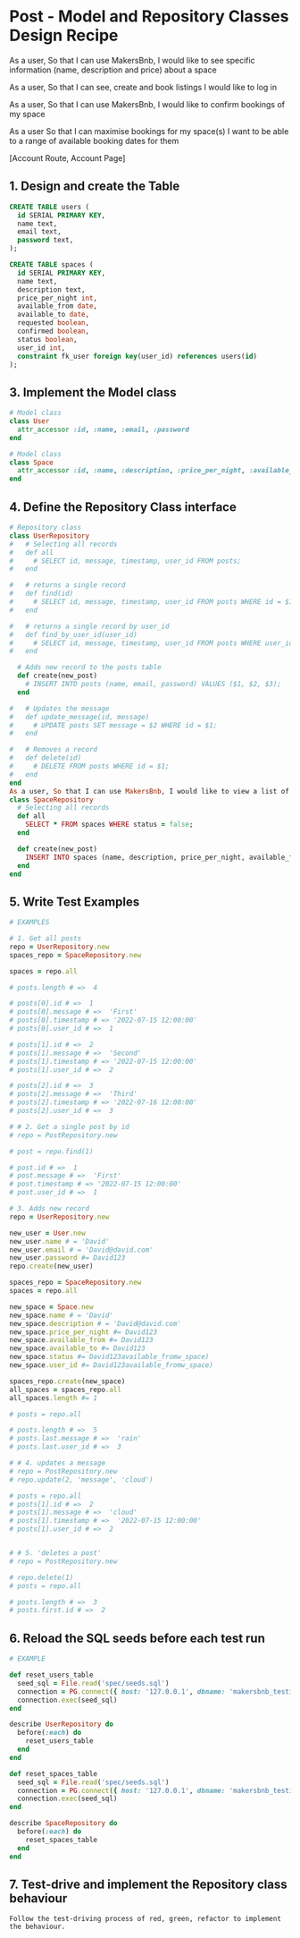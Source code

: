 # Post - Model and Repository Classes Design Recipe

<!-- As a user, So that I can use MakersBnb, I would like to create an account -->

<!-- As a user, So that I can use MakersBnb, I would like to view a list of spaces -->

As a user, So that I can use MakersBnb, I would like to see specific information (name, description and price) about a space

As a user, So that I can see, create and book listings I would like to log in

As a user, So that I can use MakersBnb, I would like to confirm bookings of my space

As a user So that I can maximise bookings for my space(s) I want to be able to a range of available booking dates for them

[Account Route, Account Page]

## 1. Design and create the Table
```sql
CREATE TABLE users (
  id SERIAL PRIMARY KEY,
  name text,
  email text,
  password text,
);
```

```sql
CREATE TABLE spaces (
  id SERIAL PRIMARY KEY,
  name text,
  description text,
  price_per_night int,
  available_from date,
  available_to date,
  requested boolean,
  confirmed boolean,
  status boolean,
  user_id int,
  constraint fk_user foreign key(user_id) references users(id)
);
```
<!-- ## 2. Create Test SQL seeds
```sql
TRUNCATE TABLE users, posts RESTART IDENTITY;

INSERT INTO users (name, username, email, password) VALUES ('Moe', 'moeez', 'moeez@gmail.com', 'strong123');
INSERT INTO users (name, username, email, password) VALUES ('Joe', 'joeez', 'joeez@gmail.com', 'weak123');
INSERT INTO users (name, username, email, password) VALUES ('Foe', 'foeez', 'foeez@gmail.com', 'wicked123'); -->
<!-- 

INSERT INTO posts (message, timestamp, user_id) VALUES ('first message', '2022-03-01 12:00:00', 1);
INSERT INTO posts (message, timestamp, user_id) VALUES ('second message', '2022-12-04 12:00:00', 2);
INSERT INTO posts (message, timestamp, user_id) VALUES ('third message', '2022-10-06 12:00:00', 3); 
```-->
## 3. Implement the Model class
```ruby
# Model class
class User
  attr_accessor :id, :name, :email, :password
end

# Model class
class Space
  attr_accessor :id, :name, :description, :price_per_night, :available_from, :available_to, :status, :user_id
end
```

## 4. Define the Repository Class interface

```ruby
# Repository class
class UserRepository
#   # Selecting all records
#   def all
#     # SELECT id, message, timestamp, user_id FROM posts;
#   end

#   # returns a single record 
#   def find(id)
#     # SELECT id, message, timestamp, user_id FROM posts WHERE id = $1;
#   end

#   # returns a single record by user_id
#   def find_by_user_id(user_id)
#     # SELECT id, message, timestamp, user_id FROM posts WHERE user_id = $1;
#   end

  # Adds new record to the posts table
  def create(new_post)
    # INSERT INTO posts (name, email, password) VALUES ($1, $2, $3);
  end

#   # Updates the message
#   def update_message(id, message)
#     # UPDATE posts SET message = $2 WHERE id = $1;
#   end

#   # Removes a record
#   def delete(id)
#     # DELETE FROM posts WHERE id = $1;
#   end
end
As a user, So that I can use MakersBnb, I would like to view a list of spaces
class SpaceRepository
  # Selecting all records
  def all
    SELECT * FROM spaces WHERE status = false;
  end

  def create(new_post)
    INSERT INTO spaces (name, description, price_per_night, available_from, available_to, status, user_id) VALUES ($1, $2, $3, $4, $5, $6, $7);
  end
end
```
## 5. Write Test Examples

```ruby
# EXAMPLES

# 1. Get all posts
repo = UserRepository.new
spaces_repo = SpaceRepository.new

spaces = repo.all

# posts.length # =>  4

# posts[0].id # =>  1
# posts[0].message # =>  'First'
# posts[0].timestamp # => '2022-07-15 12:00:00'
# posts[0].user_id # =>  1

# posts[1].id # =>  2
# posts[1].message # =>  'Second'
# posts[1].timestamp # => '2022-07-15 12:00:00'
# posts[1].user_id # =>  2

# posts[2].id # =>  3
# posts[2].message # =>  'Third'
# posts[2].timestamp # => '2022-07-16 12:00:00'
# posts[2].user_id # =>  3

# # 2. Get a single post by id
# repo = PostRepository.new

# post = repo.find(1)

# post.id # =>  1
# post.message # =>  'First'
# post.timestamp # => '2022-07-15 12:00:00'
# post.user_id # =>  1

# 3. Adds new record 
repo = UserRepository.new

new_user = User.new
new_user.name # = 'David'
new_user.email # = 'David@david.com'
new_user.password #= David123
repo.create(new_user)

spaces_repo = SpaceRepository.new
spaces = repo.all

new_space = Space.new
new_space.name # = 'David'
new_space.description # = 'David@david.com'
new_space.price_per_night #= David123
new_space.available_from #= David123
new_space.available_to #= David123
new_space.status #= David123available_fromw_space)
new_space.user_id #= David123available_fromw_space)

spaces_repo.create(new_space)
all_spaces = spaces_repo.all
all_spaces.length #= 1

# posts = repo.all

# posts.length # =>  5
# posts.last.message # =>  'rain'
# posts.last.user_id # =>  3

# # 4. updates a message
# repo = PostRepository.new
# repo.update(2, 'message', 'cloud')

# posts = repo.all
# posts[1].id # =>  2
# posts[1].message # =>  'cloud'
# posts[1].timestamp # =>  '2022-07-15 12:00:00'
# posts[1].user_id # =>  2


# # 5. 'deletes a post' 
# repo = PostRepository.new

# repo.delete(1)
# posts = repo.all

# posts.length # =>  3
# posts.first.id # =>  2

```
## 6. Reload the SQL seeds before each test run

```ruby
# EXAMPLE

def reset_users_table
  seed_sql = File.read('spec/seeds.sql')
  connection = PG.connect({ host: '127.0.0.1', dbname: 'makersbnb_testing' })
  connection.exec(seed_sql)
end

describe UserRepository do
  before(:each) do 
    reset_users_table
  end
end

def reset_spaces_table
  seed_sql = File.read('spec/seeds.sql')
  connection = PG.connect({ host: '127.0.0.1', dbname: 'makersbnb_testing' })
  connection.exec(seed_sql)
end

describe SpaceRepository do
  before(:each) do 
    reset_spaces_table
  end
end
```

## 7. Test-drive and implement the Repository class behaviour
```
Follow the test-driving process of red, green, refactor to implement the behaviour.

```